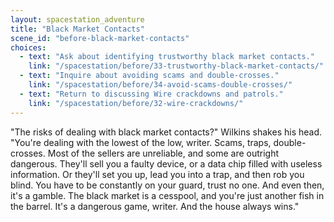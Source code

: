 ```yaml
---
layout: spacestation_adventure
title: "Black Market Contacts"
scene_id: "before-black-market-contacts"
choices:
  - text: "Ask about identifying trustworthy black market contacts."
    link: "/spacestation/before/33-trustworthy-black-market-contacts/"
  - text: "Inquire about avoiding scams and double-crosses."
    link: "/spacestation/before/34-avoid-scams-double-crosses/"
  - text: "Return to discussing Wire crackdowns and patrols."
    link: "/spacestation/before/32-wire-crackdowns/"
---
```


"The risks of dealing with black market contacts?" Wilkins shakes his head. "You're dealing with the lowest of the low, writer. Scams, traps, double-crosses. Most of the sellers are unreliable, and some are outright dangerous. They'll sell you a faulty device, or a data chip filled with useless information. Or they'll set you up, lead you into a trap, and then rob you blind. You have to be constantly on your guard, trust no one. And even then, it's a gamble. The black market is a cesspool, and you're just another fish in the barrel. It's a dangerous game, writer. And the house always wins."
